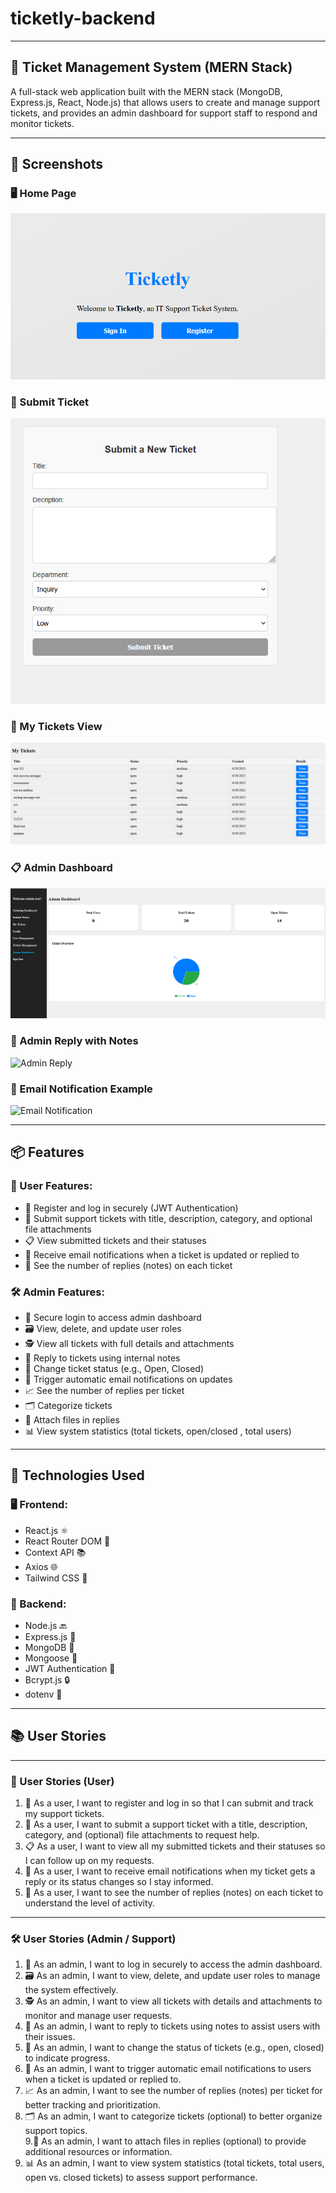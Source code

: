 # ticketly-backend

---

## 🎫 Ticket Management System (MERN Stack)

A full-stack web application built with the MERN stack (MongoDB, Express.js, React, Node.js) that allows users to create and manage support tickets, and provides an admin dashboard for support staff to respond and monitor tickets.

---

## 📸 Screenshots

### 🖥️ Home Page  
![Home Page](./screenshots/homepage.png)

### 🧾 Submit Ticket  
![Submit Ticket](./screenshots/submit-ticket.png)

### 📂 My Tickets View  
![My Tickets](./screenshots/my-tickets.png)

### 📋 Admin Dashboard  
![Admin Dashboard](./screenshots/admin-dashboard.png)

### 💬 Admin Reply with Notes  
![Admin Reply](./screenshots/admin-reply.png)

### 📨 Email Notification Example  
![Email Notification](./screenshots/email-notification.png)

---

## 📦 Features

### 👤 User Features:
- 📝 Register and log in securely (JWT Authentication)
- 📨 Submit support tickets with title, description, category, and optional file attachments
- 📋 View submitted tickets and their statuses
- 📧 Receive email notifications when a ticket is updated or replied to
- 🔁 See the number of replies (notes) on each ticket

### 🛠️ Admin Features:
- 🔐 Secure login to access admin dashboard
- 🗃️ View, delete, and update user roles
- 🕵️ View all tickets with full details and attachments
- 💬 Reply to tickets using internal notes
- 🔄 Change ticket status (e.g., Open, Closed)
- 📩 Trigger automatic email notifications on updates
- 📈 See the number of replies per ticket
- 🗂️ Categorize tickets
- 📎 Attach files in replies
- 📊 View system statistics (total tickets, open/closed , total users)

---

## 📌 Technologies Used

### 🖥️ Frontend:
- React.js ⚛️
- React Router DOM 🧭
- Context API 📚
- Axios 🌐
- Tailwind CSS 🎨


### 🔧 Backend:
- Node.js 🔙
- Express.js 🚂
- MongoDB 🍃
- Mongoose 🧬
- JWT Authentication 🔐
- Bcrypt.js 🔒
- dotenv 🧾

---

## 📚 User Stories

---

### 👥 User Stories (User)

1. 👤 As a user, I want to register and log in so that I can submit and track my support tickets.  
2. 📨 As a user, I want to submit a support ticket with a title, description, category, and (optional) file attachments to request help.  
3. 📋 As a user, I want to view all my submitted tickets and their statuses so I can follow up on my requests.  
4. 📧 As a user, I want to receive email notifications when my ticket gets a reply or its status changes so I stay informed.  
5. 🔁 As a user, I want to see the number of replies (notes) on each ticket to understand the level of activity.

---

### 🛠 User Stories (Admin / Support)

1. 🔐 As an admin, I want to log in securely to access the admin dashboard.  
2. 🗃️ As an admin, I want to view, delete, and update user roles to manage the system effectively.  
3. 🕵️ As an admin, I want to view all tickets with details and attachments to monitor and manage user requests.  
4. 💬 As an admin, I want to reply to tickets using notes to assist users with their issues.  
5. 🔄 As an admin, I want to change the status of tickets (e.g., open, closed) to indicate progress.  
6. 📩 As an admin, I want to trigger automatic email notifications to users when a ticket is updated or replied to.  
7. 📈 As an admin, I want to see the number of replies (notes) per ticket for better tracking and prioritization.  
8. 🗂️ As an admin, I want to categorize tickets (optional) to better organize support topics.  
9.📎 As an admin, I want to attach files in replies (optional) to provide additional resources or information.  
10. 📊 As an admin, I want to view system statistics (total tickets, total users, open vs. closed tickets) to assess support performance.
